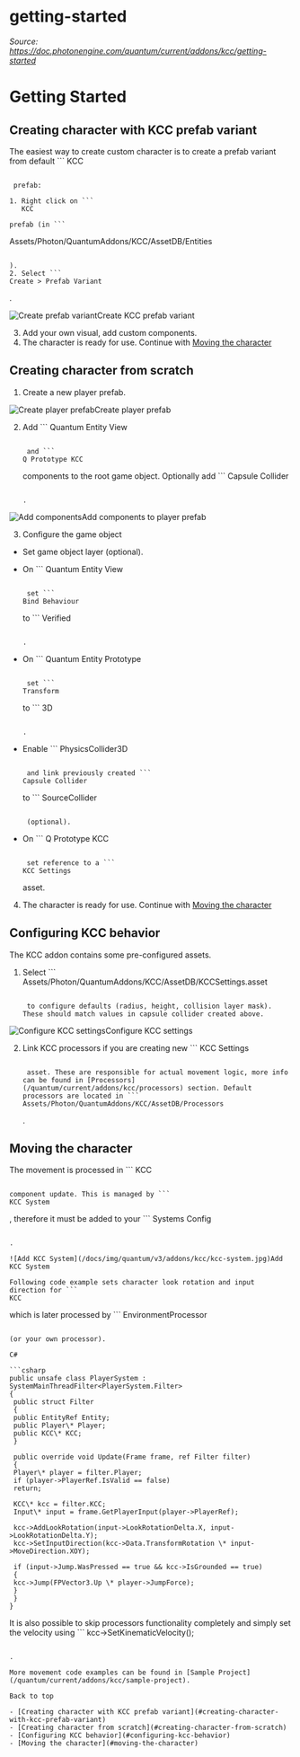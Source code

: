# getting-started

_Source: https://doc.photonengine.com/quantum/current/addons/kcc/getting-started_

# Getting Started

## Creating character with KCC prefab variant

The easiest way to create custom character is to create a prefab variant from default ```
KCC
```

 prefab:

1. Right click on ```
   KCC
   ```

    prefab (in ```
   Assets/Photon/QuantumAddons/KCC/AssetDB/Entities
   ```

   ).
2. Select ```
   Create > Prefab Variant
   ```

   .

![Create prefab variant](/docs/img/quantum/v3/addons/kcc/create-prefab-variant.jpg)Create KCC prefab variant

3. Add your own visual, add custom components.
4. The character is ready for use. Continue with [Moving the character](/quantum/current/addons/kcc/getting-started#moving-the-character)

## Creating character from scratch

1. Create a new player prefab.

![Create player prefab](/docs/img/quantum/v3/addons/kcc/create-player-prefab.jpg)Create player prefab

2. Add ```
   Quantum Entity View
   ```

    and ```
   Q Prototype KCC
   ```

    components to the root game object. Optionally add ```
   Capsule Collider
   ```

   .

![Add components](/docs/img/quantum/v3/addons/kcc/add-kcc-components.jpg)Add components to player prefab

3. Configure the game object

- Set game object layer (optional).
- On ```
  Quantum Entity View
  ```

   set ```
  Bind Behaviour
  ```

   to ```
  Verified
  ```

  .
- On ```
  Quantum Entity Prototype
  ```

   set ```
  Transform
  ```

   to ```
  3D
  ```

  .
- Enable ```
  PhysicsCollider3D
  ```

   and link previously created ```
  Capsule Collider
  ```

   to ```
  SourceCollider
  ```

   (optional).
- On ```
  Q Prototype KCC
  ```

   set reference to a ```
  KCC Settings
  ```

   asset.

4. The character is ready for use. Continue with [Moving the character](/quantum/current/addons/kcc/getting-started#moving-the-character)

## Configuring KCC behavior

The KCC addon contains some pre-configured assets.

1. Select ```
   Assets/Photon/QuantumAddons/KCC/AssetDB/KCCSettings.asset
   ```

    to configure defaults (radius, height, collision layer mask). These should match values in capsule collider created above.

![Configure KCC settings](/docs/img/quantum/v3/addons/kcc/kcc-settings.jpg)Configure KCC settings

2. Link KCC processors if you are creating new ```
   KCC Settings
   ```

    asset. These are responsible for actual movement logic, more info can be found in [Processors](/quantum/current/addons/kcc/processors) section. Default processors are located in ```
   Assets/Photon/QuantumAddons/KCC/AssetDB/Processors
   ```

   .

## Moving the character

The movement is processed in ```
KCC
```

component update. This is managed by ```
KCC System
```

, therefore it must be added to your ```
Systems Config
```

.

![Add KCC System](/docs/img/quantum/v3/addons/kcc/kcc-system.jpg)Add KCC System

Following code example sets character look rotation and input direction for ```
KCC
```

 which is later processed by ```
EnvironmentProcessor
```

(or your own processor).

C#

```csharp
public unsafe class PlayerSystem : SystemMainThreadFilter<PlayerSystem.Filter>
{
 public struct Filter
 {
 public EntityRef Entity;
 public Player\* Player;
 public KCC\* KCC;
 }

 public override void Update(Frame frame, ref Filter filter)
 {
 Player\* player = filter.Player;
 if (player->PlayerRef.IsValid == false)
 return;

 KCC\* kcc = filter.KCC;
 Input\* input = frame.GetPlayerInput(player->PlayerRef);

 kcc->AddLookRotation(input->LookRotationDelta.X, input->LookRotationDelta.Y);
 kcc->SetInputDirection(kcc->Data.TransformRotation \* input->MoveDirection.XOY);

 if (input->Jump.WasPressed == true && kcc->IsGrounded == true)
 {
 kcc->Jump(FPVector3.Up \* player->JumpForce);
 }
 }
}

```

It is also possible to skip processors functionality completely and simply set the velocity using ```
kcc->SetKinematicVelocity();
```

.

More movement code examples can be found in [Sample Project](/quantum/current/addons/kcc/sample-project).

Back to top

- [Creating character with KCC prefab variant](#creating-character-with-kcc-prefab-variant)
- [Creating character from scratch](#creating-character-from-scratch)
- [Configuring KCC behavior](#configuring-kcc-behavior)
- [Moving the character](#moving-the-character)